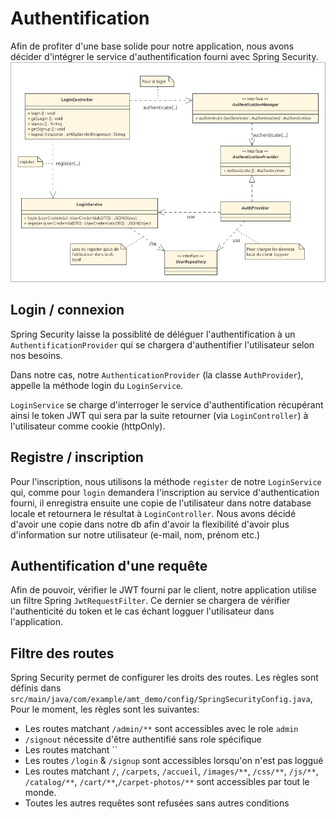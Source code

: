 # Authentification
Afin de profiter d'une base solide pour notre application, nous avons décider d'intégrer le service d'authentification fourni avec Spring Security.
![UML login](https://github.com/EricB2A/PRO_AMT/blob/d2d98cb79094e5b049cb52143d4af0fe67d8c71c/docs/uml/model_images/login.png)

## Login / connexion
Spring Security laisse la possiblité de déléguer l'authentification à un `AuthentificationProvider` qui se chargera d'authentifier l'utilisateur selon nos besoins.

Dans notre cas, notre `AuthenticationProvider` (la classe `AuthProvider`), appelle la méthode login du `LoginService`.

`LoginService` se charge d'interroger le service d'authentification récupérant ainsi le token JWT qui sera par la suite retourner (via `LoginController`) à l'utilisateur comme cookie (httpOnly).

## Registre / inscription
Pour l'inscription, nous utilisons la méthode `register` de notre `LoginService` qui, comme pour `login` demandera l'inscription au service d'authentication fourni, il enregistra ensuite une copie de l'utilisateur dans notre database locale et retournera le résultat à `LoginController`.  Nous avons décidé d'avoir une copie dans notre db afin d'avoir la flexibilité d'avoir plus d'information sur notre utilisateur (e-mail, nom, prénom etc.)


## Authentification d'une requête
Afin de pouvoir, vérifier le JWT fourni par le client, notre application utilise un filtre Spring `JwtRequestFilter`. Ce dernier se chargera de vérifier l'authenticité du token et le cas échant logguer l'utilisateur dans l'application.

## Filtre des routes
Spring Security permet de configurer les droits des routes. Les règles sont définis dans `src/main/java/com/example/amt_demo/config/SpringSecurityConfig.java`, Pour le moment, les règles sont les suivantes:

- Les routes matchant `/admin/**` sont accessibles avec le role `admin`
- `/signout` nécessite d'être authentifié sans role spécifique
- Les routes matchant ``
- Les routes `/login` & `/signup` sont accessibles lorsqu'on n'est pas loggué
- Les routes matchant `/`, `/carpets`, `/accueil`, `/images/**`, `/css/**`, `/js/**`, `/catalog/**`, `/cart/**`,`/carpet-photos/**` sont accessibles par tout le monde.
- Toutes les autres requêtes sont refusées sans autres conditions


